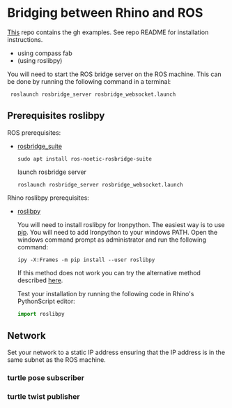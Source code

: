 # Bridging between Rhino and ROS

[This](https://github.com/vinceHuyghe/gh_ros) repo contains the gh examples. See repo README for installation instructions.

- using compass fab
- (using roslibpy)

You will need to start the ROS bridge server on the ROS machine. This can be done by running the following command in a terminal:

```shell
 roslaunch rosbridge_server rosbridge_websocket.launch
```

## Prerequisites roslibpy

ROS prerequisites:

- [rosbridge_suite](http://wiki.ros.org/rosbridge_suite)

  ```shell
  sudo apt install ros-noetic-rosbridge-suite
  ```

  launch rosbridge server

  ```shell
  roslaunch rosbridge_server rosbridge_websocket.launch
  ```

Rhino roslibpy prerequisites:

- [roslibpy](https://roslibpy.readthedocs.io/en/latest/index.html)

    You will need to install roslibpy for Ironpython. The easiest way is to use [pip](https://pypi.org/project/pip/). You will need to add Ironpython to your windows  PATH. Open the windows command prompt as administrator and run the following command:

    ```shell
    ipy -X:Frames -m pip install --user roslibpy
    ```

    If this method does not work you can try the alternative method described [here](http://wiki.bk.tudelft.nl/toi-pedia/Installing_IronPython_modules_for_Grasshopper).

    Test your installation by running the following code in Rhino's PythonScript editor:

    ```python
    import roslibpy
    ```

## Network

Set your network to a static IP address ensuring that the IP address is in the same subnet as the ROS machine.

### turtle pose subscriber

### turtle twist publisher


